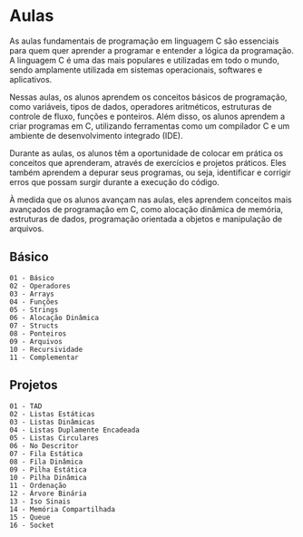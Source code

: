 # Aulas

As aulas fundamentais de programação em linguagem C são essenciais para quem quer aprender a programar e entender a lógica da programação. A linguagem C é uma das mais populares e utilizadas em todo o mundo, sendo amplamente utilizada em sistemas operacionais, softwares e aplicativos.

Nessas aulas, os alunos aprendem os conceitos básicos de programação, como variáveis, tipos de dados, operadores aritméticos, estruturas de controle de fluxo, funções e ponteiros. Além disso, os alunos aprendem a criar programas em C, utilizando ferramentas como um compilador C e um ambiente de desenvolvimento integrado (IDE).

Durante as aulas, os alunos têm a oportunidade de colocar em prática os conceitos que aprenderam, através de exercícios e projetos práticos. Eles também aprendem a depurar seus programas, ou seja, identificar e corrigir erros que possam surgir durante a execução do código.

À medida que os alunos avançam nas aulas, eles aprendem conceitos mais avançados de programação em C, como alocação dinâmica de memória, estruturas de dados, programação orientada a objetos e manipulação de arquivos.

## Básico

    01 - Básico
    02 - Operadores
    03 - Arrays
    04 - Funções
    05 - Strings
    06 - Alocação Dinâmica
    07 - Structs
    08 - Ponteiros
    09 - Arquivos
    10 - Recursividade
    11 - Complementar

## Projetos

    01 - TAD
    02 - Listas Estáticas
    03 - Listas Dinâmicas
    04 - Listas Duplamente Encadeada
    05 - Listas Circulares
    06 - No Descritor
    07 - Fila Estática
    08 - Fila Dinâmica
    09 - Pilha Estática
    10 - Pilha Dinâmica
    11 - Ordenação
    12 - Árvore Binária
    13 - Iso Sinais
    14 - Memória Compartilhada
    15 - Queue
    16 - Socket